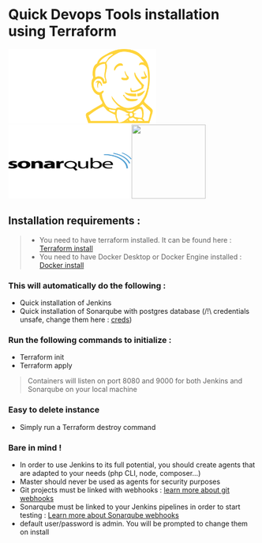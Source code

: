 # Quick Devops Tools installation using Terraform

<img src="./assets/svg/assets.svg" width="150" height="150"><img src="./assets/svg/jenkins.svg" width="150" height="150"><img src="./assets/svg/sonarqube-svgrepo-com.svg" width="250" height="150"><img src="./assets/svg/terraform-svgrepo-com.svg" width="150" height="150">

## Installation requirements :

> - You need to have terraform installed. It can be found here : [Terraform install](https://developer.hashicorp.com/terraform/tutorials/docker-get-started/install-cli)
> - You need to have Docker Desktop or Docker Engine installed : [Docker install](https://docs.docker.com/engine/install/)

### This will automatically do the following :

- Quick installation of Jenkins
- Quick installation of Sonarqube with postgres database (/!\ credentials unsafe, change them here : [creds](./modules/variables.tf))

### Run the following commands to initialize :

- Terraform init
- Terraform apply

> Containers will listen on port 8080 and 9000 for both Jenkins and Sonarqube on your local machine

### Easy to delete instance

- Simply run a Terraform destroy command

### Bare in mind !

- In order to use Jenkins to its full potential, you should create agents that are adapted to your needs (php CLI, node, composer...)
- Master should never be used as agents for security purposes
- Git projects must be linked with webhooks : [learn more about git webhooks](https://docs.github.com/en/webhooks/about-webhooks)
- Sonarqube must be linked to your Jenkins pipelines in order to start testing : [Learn more about Sonarqube webhooks](https://docs.sonarsource.com/sonarqube/latest/project-administration/webhooks/)
- default user/password is admin. You will be prompted to change them on install
